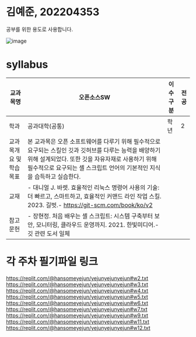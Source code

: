 # 김예준, 202204353

공부를 위한 용도로 사용합니다.

![image](https://github.com/yejun05011/hihello/assets/170811041/79450dcc-28bf-4f2a-9ffc-93b5d89c981e)

# syllabus

|교과목명|오픈소스SW|이수구분|전공|
|---|---|---|---|
|학과|공과대학(공통)|학년|2|
|교과목개요 및 학습목표|본 교과목은 오픈 소프트웨어를 다루기 위해 필수적으로 요구되는 스킬인 깃과 깃허브를 다루는 능력을 배양하기 위해 설계되었다. 또한 깃을 자유자재로 사용하기 위해 필수적으로 요구되는 셸 스크립트 언어의 기본적인 지식을 습득하고 실습한다.|
|교재|- 대니얼 J. 바렛. 효율적인 리눅스 명령어 사용의 기술: 더 빠르고, 스마트하고, 효율적인 커맨드 라인 작업 스킬. 2023. 길벗.- https://git-scm.com/book/ko/v2|
|참고문헌|- 장현정. 처음 배우는 셸 스크립트: 시스템 구축부터 보안, 모니터링, 클라우드 운영까지. 2021. 한빛미디어.- 깃 관련 도서 일체|

# 각 주차 필기파일 링크

https://replit.com/@hansomeyejun/yejunyejunyejun#w2.txt
https://replit.com/@hansomeyejun/yejunyejunyejun#w3.txt
https://replit.com/@hansomeyejun/yejunyejunyejun#w4.txt
https://replit.com/@hansomeyejun/yejunyejunyejun#w5.txt
https://replit.com/@hansomeyejun/yejunyejunyejun#w6.txt
https://replit.com/@hansomeyejun/yejunyejunyejun#w7.txt
https://replit.com/@hansomeyejun/yejunyejunyejun#w9.txt
https://replit.com/@hansomeyejun/yejunyejunyejun#w11.txt
https://replit.com/@hansomeyejun/yejunyejunyejun#w12.txt
